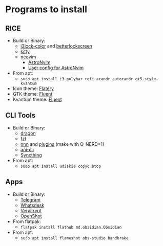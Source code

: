 # Programs to install

## RICE

- Build or Binary:
  - [i3lock-color](https://github.com/Raymo111/i3lock-color#building-i3lock-color) and [betterlockscreen](https://github.com/betterlockscreen/betterlockscreen#installation)
  - [kitty](https://sw.kovidgoyal.net/kitty/binary/)
  - [neovim](https://github.com/neovim/neovim/releases)
      - [AstroNvim](https://github.com/AstroNvim/AstroNvim)
      - [User config for AstroNvim](https://github.com/phuoc101/astronvim_config)
- From apt:
  - `sudo apt install i3 polybar rofi arandr autorandr qt5-style-kvantum`
- Icon theme: [Flatery](https://www.pling.com/p/1332404/)
- GTK theme: [Fluent](https://www.pling.com/p/1477941/)
- Kvantum theme: [Fluent](https://www.pling.com/p/1499836/)

## CLI Tools

- Build or Binary:
  - [dragon](https://github.com/mwh/dragon)
  - [fzf](https://github.com/junegunn/fzf#using-git)
  - [nnn](https://github.com/jarun/nnn/tree/master) and [plugins](https://github.com/jarun/nnn/blob/master/plugins/README.md) (make with O_NERD=1)
  - [ani-cli](https://github.com/pystardust/ani-cli)
  - [Syncthing](https://syncthing.net/downloads/)
- From apt:
  - `sudo apt install udiskie copyq btop`

## Apps

- Build or Binary:
  - [Telegram](https://desktop.telegram.org/)
  - [Whatsdesk](https://gitlab.com/zerkc/whatsdesk)
  - [Veracrypt](https://www.veracrypt.fr/en/Downloads.html)
  - [OpenShot](https://www.openshot.org/ppa/)
- From flatpak:
  - `flatpak install flathub md.obsidian.Obsidian`
- From apt:
  - `sudo apt install flameshot obs-studio handbrake`
